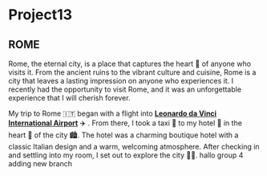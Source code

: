 # Project13
## ROME
Rome, the eternal city, is a place that captures the heart 💙 of anyone who visits it. From the ancient ruins to the vibrant culture and cuisine, Rome is a city that leaves a lasting impression on anyone who experiences it. I recently had the opportunity to visit Rome, and it was an unforgettable experience that I will cherish forever.

My trip to Rome 🇮🇹 began with a flight into **[Leonardo da Vinci International Airport](https://www.adr.it/web/aeroporti-di-roma-en)** ✈️ . From there, I took a taxi 🚕 to my hotel 🏨 in the heart 🖤 of the city 🏙️. The hotel was a charming boutique hotel with a classic Italian design and a warm, welcoming atmosphere. After checking in and settling into my room, I set out to explore the city 🚶‍♂️.
hallo group 4
adding new branch